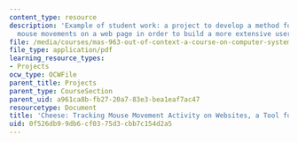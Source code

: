 ```yaml
---
content_type: resource
description: 'Example of student work: a project to develop a method for tracking
  mouse movements on a web page in order to build a more extensive user interest model. '
file: /media/courses/mas-963-out-of-context-a-course-on-computer-systems-that-adapt-to-and-learn-from-context-fall-2001/0f526db99db6cf0375d3cbb7c154d2a5_cheese.pdf
file_type: application/pdf
learning_resource_types:
- Projects
ocw_type: OCWFile
parent_title: Projects
parent_type: CourseSection
parent_uid: a961ca8b-fb27-20a7-83e3-bea1eaf7ac47
resourcetype: Document
title: 'Cheese: Tracking Mouse Movement Activity on Websites, a Tool for User Modeling'
uid: 0f526db9-9db6-cf03-75d3-cbb7c154d2a5
---
```

